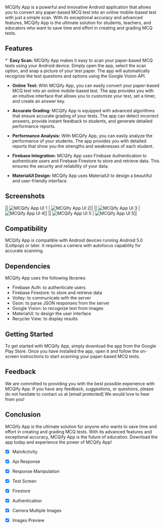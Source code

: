 MCQify App is a powerful and innovative Android application that allows you to convert any paper-based MCQ test into an online mobile-based test with just a simple scan. With its exceptional accuracy and advanced features, MCQify App is the ultimate solution for students, teachers, and educators who want to save time and effort in creating and grading MCQ tests.

## Features

*` **Easy Scan:** MCQify App makes it easy to scan your paper-based MCQ tests using your Android device. Simply open the app, select the scan option, and snap a picture of your test paper. The app will automatically recognize the test questions and options using the Google Vision API.

* **Online Test:** With MCQify App, you can easily convert your paper-based MCQ test into an online mobile-based test. The app provides you with an intuitive interface that allows you to customize your test, set a timer, and create an answer key.

* **Accurate Grading:** MCQify App is equipped with advanced algorithms that ensure accurate grading of your tests. The app can detect incorrect answers, provide instant feedback to students, and generate detailed performance reports.

* **Performance Analysis:** With MCQify App, you can easily analyze the performance of your students. The app provides you with detailed reports that show you the strengths and weaknesses of each student.

* **Firebase Integration:** MCQify App uses Firebase Authentication to authenticate users and Firebase Firestore to store and retrieve data. This ensures the security and reliability of your data.

* **MaterialUI Design:** MCQify App uses MaterialUI to design a beautiful and user-friendly interface.

## Screenshots

|| ![MCQify App UI 1](screenshots/ui1.png "MCQify App UI 1") | ![MCQify App UI 2](screenshots/ui2.png "MCQify App UI 2")||
|| ![MCQify App UI 3](screenshots/ui3.png "MCQify App UI 3") | ![MCQify App UI 4](screenshots/ui4.png "MCQify App UI 4")||
|| ![MCQify App UI 5](screenshots/ui5.png "MCQify App UI 5") | ![MCQify App UI 5](screenshots/ui7.png "MCQify App UI 6")||

## Compatibility

MCQify App is compatible with Android devices running Android 5.0 (Lollipop) or later. It requires a camera with autofocus capability for accurate scanning.

## Dependencies

MCQify App uses the following libraries:

* Firebase Auth: to authenticate users
* Firebase Firestore: to store and retrieve data
* Volley: to communicate with the server
* Gson: to parse JSON responses from the server
* Google Vision: to recognize text from images
* MaterialUI: to design the user interface
* Recycler View: to display results

## Getting Started

To get started with MCQify App, simply download the app from the Google Play Store. Once you have installed the app, open it and follow the on-screen instructions to start scanning your paper-based MCQ tests.

## Feedback

We are committed to providing you with the best possible experience with MCQify App. If you have any feedback, suggestions, or questions, please do not hesitate to contact us at [email protected] We would love to hear from you!

## Conclusion

MCQify App is the ultimate solution for anyone who wants to save time and effort in creating and grading MCQ tests. With its advanced features and exceptional accuracy, MCQify App is the future of education. Download the app today and experience the power of MCQify App!

- [x] MainActivity
- [x] Api Response
- [x] Response Manipulation
- [x] Test Screen
- [X] Firestore
- [X] Authentication
- [X] Camera Multiple Images
- [x] Images Preview

